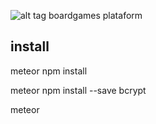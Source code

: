 ![alt tag](https://raw.githubusercontent.com/andrexbass/socialgames/89d8716b2633f146c4e8e74ac5f3ee80e9f23ba1/public/img/logoSocialGames.png)
boardgames plataform

## install

meteor npm install

meteor npm install --save bcrypt

meteor
